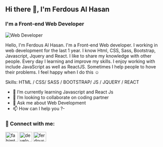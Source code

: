 ## Hi there 👋, I'm Ferdous Al Hasan
### I'm a Front-end Web Developer
![ Web Developer](https://media-exp1.licdn.com/dms/image/C5616AQFDGcfFM8BD1Q/profile-displaybackgroundimage-shrink_200_800/0/1630000579626?e=1637193600&v=beta&t=dDo9jVsO0kqNzPOWiljhWM4glFcNFe40O3LX4AVzyEM)

Hello, I'm Ferdous Al Hasan. I'm a Front-end Web developer. I working in web development for the last 1 year. I know Html, CSS, Sass, Bootstrap, Javascript, Jquery and React.  I like to share my knowledge with other people. Every day I learning and improve my skills. I enjoy working with include  JavaScript as well as ReactJS. Sometimes I help people to hove their problems. I feel happy when I do this ☺

Skills: HTML / CSS/ SASS / BOOTSTRAP/ JS / JQUERY / REACT 

- 🌱 I’m currently learning Javascript and React Js 
- 👯 I’m looking to collaborate on  coding partner 
- 💬 Ask me about Web Development 
- 📫 How can I help you ?- 

 <h3 align="left">👋 Connect with me:</h3>
<p align="left">
<a href="https://fb.com/TheDeveloperFahim" target="blank"><img align="center" src="https://raw.githubusercontent.com/rahuldkjain/github-profile-readme-generator/master/src/images/icons/Social/facebook.svg" alt="fahimthedeveloper" height="30" width="40" /></a>
<a href="https://linkedin.com/in/TheDeveloperFahim" target="blank"><img align="center" src="https://raw.githubusercontent.com/rahuldkjain/github-profile-readme-generator/master/src/images/icons/Social/linked-in-alt.svg" alt="developerferdous" height="30" width="40" /></a>
<a href="https://instagram.com/TheDeveloperFahim" target="blank"><img align="center" src="https://raw.githubusercontent.com/rahuldkjain/github-profile-readme-generator/master/src/images/icons/Social/instagram.svg" alt="ferdousthedeveloper" height="30" width="40" /></a>
</p>

